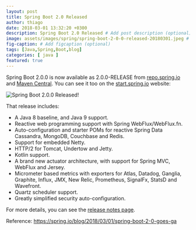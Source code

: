 ```yaml
---
layout: post
title: Spring Boot 2.0 Released
author: thiago
date: 2018-03-01 13:32:20 +0300
description: Spring Boot 2.0 Released # Add post description (optional)
image: assets/images/spring/spring-boot-2-0-0-released-20180301.jpeg # Add image post (optional)
fig-caption: # Add figcaption (optional)
tags: [Java,Spring,Boot,blog]
categories: [ java ]
featured: true
---
```


Spring Boot 2.0.0 is now available as 2.0.0-RELEASE from [repo.spring.io](https://repo.spring.io/release/) and [Maven Central](https://search.maven.org/#search%7Cga%7C1%7Cg%3A%22org.springframework.boot%22).
You can see it too on the [start.spring.io](https://start.spring.io/) website:

![Spring Boot 2.0.0 Released!]({{site.baseurl}}/assets/images/java/spring-boot-2-0-released/spring-initilizr-with-spring-boot-2-0.png)


That release includes:

 - A Java 8 baseline, and Java 9 support.
 - Reactive web programming support with Spring WebFlux/WebFlux.fn.
 - Auto-configuration and starter POMs for reactive Spring Data Cassandra, MongoDB, Couchbase and Redis.
 - Support for embedded Netty.
 - HTTP/2 for Tomcat, Undertow and Jetty.
 - Kotlin support.
 - A brand new actuator architecture, with support for Spring MVC, WebFlux and Jersey.
 - Micrometer based metrics with exporters for Atlas, Datadog, Ganglia, Graphite, Influx, JMX, New Relic, Prometheus, SignalFx, StatsD and Wavefront.
 - Quartz scheduler support.
 - Greatly simplified security auto-configuration.
 
For more details, you can see the [release notes page](https://github.com/spring-projects/spring-boot/wiki/Spring-Boot-2.0-Release-Notes).

Reference: https://spring.io/blog/2018/03/01/spring-boot-2-0-goes-ga

